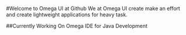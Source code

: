 #Welcome to Omega UI at Github
We at Omega UI create make an effort and create lightweight applications for heavy task.

##Currently Working On
Omega IDE for Java Development
